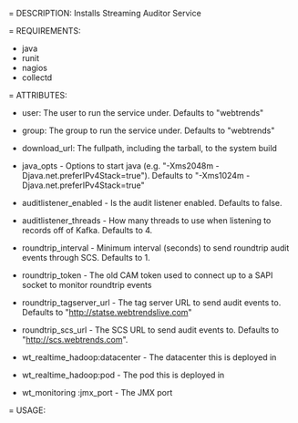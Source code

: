 = DESCRIPTION:
Installs Streaming Auditor Service

= REQUIREMENTS:
* java
* runit
* nagios
* collectd

= ATTRIBUTES:
* user: The user to run the service under. Defaults to "webtrends"
* group: The group to run the service under. Defaults to "webtrends"
* download_url: The fullpath, including the tarball, to the system build
* java_opts - Options to start java (e.g. "-Xms2048m -Djava.net.preferIPv4Stack=true"). Defaults to "-Xms1024m -Djava.net.preferIPv4Stack=true"
* auditlistener_enabled - Is the audit listener enabled. Defaults to false.
* auditlistener_threads - How many threads to use when listening to records off of Kafka. Defaults to 4.
* roundtrip_interval - Minimum interval (seconds) to send roundtrip audit events through SCS. Defaults to 1.
* roundtrip_token - The old CAM token used to connect up to a SAPI socket to monitor roundtrip events
* roundtrip_tagserver_url - The tag server URL to send audit events to. Defaults to "http://statse.webtrendslive.com"
* roundtrip_scs_url - The SCS URL to send audit events to. Defaults to "http://scs.webtrends.com".

* wt_realtime_hadoop:datacenter - The datacenter this is deployed in
* wt_realtime_hadoop:pod - The pod this is deployed in
* wt_monitoring :jmx_port - The JMX port

= USAGE: